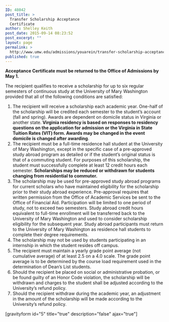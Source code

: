 ```yaml
---
ID: 48042
post_title: >
  Transfer Scholarship Acceptance
  Certificate
author: Shelley Keith
post_date: 2015-09-14 08:23:52
post_excerpt: ""
layout: page
permalink: >
  http://www.umw.edu/admissions/youarein/transfer-scholarship-acceptance/
published: true
---
```

<strong>Acceptance Certificate must be returned to the Office of Admissions by May 1.</strong>

The recipient qualifies to receive a scholarship for up to six regular semesters of continuous study at the University of Mary Washington provided that all of the following conditions are satisfied:
<ol>
	<li>The recipient will receive a scholarship each academic year. One-half of the scholarship will be credited each semester to the student’s account (fall and spring). Awards are dependent on domicile status in Virginia or another state.<strong> Virginia residency is based on responses to residency questions on the application for admission or the Virginia in State Tuition Rates (VIT) form. Awards may be changed in the event domicile is changed after awarding</strong>.</li>
	<li>The recipient must be a full-time residence hall student at the University of Mary Washington, except in the specific case of a pre-approved study abroad program as detailed or if the student’s original status is that of a commuting student. For purposes of this scholarship, the student must successfully complete at least 12 credit hours each semester. <strong>Scholarships may be reduced or withdrawn for students changing from residential to commuter.</strong></li>
	<li>The scholarship may be used for pre-approved study abroad programs for current scholars who have maintained eligibility for the scholarship prior to their study abroad experience. Pre-approval requires that written permission from the Office of Academic Services be sent to the Office of Financial Aid. Participation will be limited to one period of study, not to exceed two semesters. Study abroad credit hours equivalent to full-time enrollment will be transferred back to the University of Mary Washington and used to consider scholarship eligibility for the subsequent year. Study abroad participants must return to the University of Mary Washington as residence hall students to complete their degree requirements.</li>
	<li>The scholarship may not be used by students participating in an internship in which the student resides off campus.</li>
	<li>The recipient must maintain a yearly grade point average (not cumulative average) of at least 2.5 on a 4.0 scale. The grade point average is to be determined by the course load requirement used in the determination of Dean’s List students.</li>
	<li>Should the recipient be placed on social or administrative probation, or be found guilty of an Honor Code violation, the scholarship will be withdrawn and charges to the student shall be adjusted according to the University’s refund policy.</li>
	<li>Should the recipient withdraw during the academic year, an adjustment in the amount of the scholarship will be made according to the University’s refund policy.</li>
</ol>
[gravityform id="5" title="true" description="false" ajax="true"]